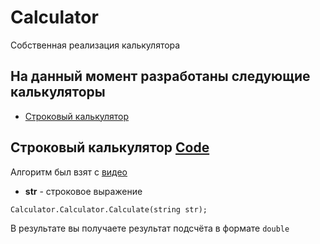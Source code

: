 # Calculator
Собственная реализация калькулятора

## На данный момент разработаны следующие калькуляторы
* [Строковый калькулятор](https://github.com/Bocmen/Calculator/tree/master#%D1%81%D1%82%D1%80%D0%BE%D0%BA%D0%BE%D0%B2%D1%8B%D0%B9-%D0%BA%D0%B0%D0%BB%D1%8C%D0%BA%D1%83%D0%BB%D1%8F%D1%82%D0%BE%D1%80-code)

## Строковый калькулятор [Code](https://github.com/Bocmen/Calculator/tree/master/Project%20Visual%20Studio/Calculation%20Line)
Алгоритм был взят с [видео](https://youtu.be/Vk-tGND2bfc) 
* <b>str</b> - строковое выражение

`Calculator.Calculator.Calculate(string str);`

В результате вы получаете результат подсчёта в формате `double`
